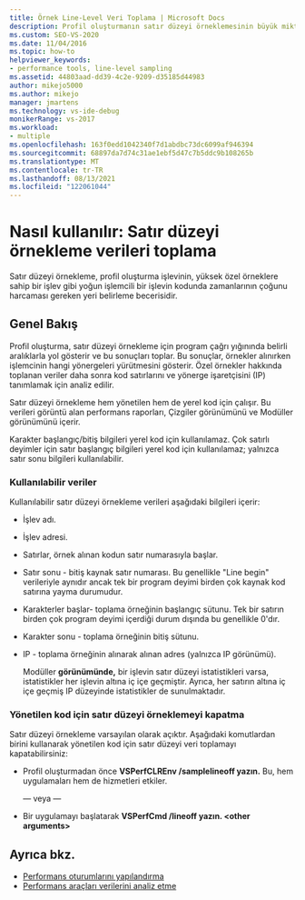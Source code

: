 ```yaml
---
title: Örnek Line-Level Veri Toplama | Microsoft Docs
description: Profil oluşturmanın satır düzeyi örneklemesinin büyük miktarlarda işlemci süresi kullanan kodu nasıl ortaya çıkara olduğunu öğrenin. Hem yönetilen hem de yerel kodla çalışır.
ms.custom: SEO-VS-2020
ms.date: 11/04/2016
ms.topic: how-to
helpviewer_keywords:
- performance tools, line-level sampling
ms.assetid: 44803aad-dd39-4c2e-9209-d35185d44983
author: mikejo5000
ms.author: mikejo
manager: jmartens
ms.technology: vs-ide-debug
monikerRange: vs-2017
ms.workload:
- multiple
ms.openlocfilehash: 163f0edd1042340f7d1abdbc73dc6099af946394
ms.sourcegitcommit: 68897da7d74c31ae1ebf5d47c7b5ddc9b108265b
ms.translationtype: MT
ms.contentlocale: tr-TR
ms.lasthandoff: 08/13/2021
ms.locfileid: "122061044"
---
```

# <a name="how-to-collect-line-level-sampling-data"></a>Nasıl kullanılır: Satır düzeyi örnekleme verileri toplama
Satır düzeyi örnekleme, profil oluşturma işlevinin, yüksek özel örneklere sahip bir işlev gibi yoğun işlemcili bir işlevin kodunda zamanlarının çoğunu harcaması gereken yeri belirleme becerisidir.

## <a name="overview"></a>Genel Bakış
 Profil oluşturma, satır düzeyi örnekleme için program çağrı yığınında belirli aralıklarla yol gösterir ve bu sonuçları toplar. Bu sonuçlar, örnekler alınırken işlemcinin hangi yönergeleri yürütmesini gösterir. Özel örnekler hakkında toplanan veriler daha sonra kod satırlarını ve yönerge işaretçisini (IP) tanımlamak için analiz edilir.

 Satır düzeyi örnekleme hem yönetilen hem de yerel kod için çalışır. Bu verileri görüntü alan performans raporları, Çizgiler görünümünü ve Modüller görünümünü içerir.

 Karakter başlangıç/bitiş bilgileri yerel kod için kullanılamaz. Çok satırlı deyimler için satır başlangıç bilgileri yerel kod için kullanılamaz; yalnızca satır sonu bilgileri kullanılabilir.

### <a name="available-data"></a>Kullanılabilir veriler
 Kullanılabilir satır düzeyi örnekleme verileri aşağıdaki bilgileri içerir:

- İşlev adı.

- İşlev adresi.

- Satırlar, örnek alınan kodun satır numarasıyla başlar.

- Satır sonu - bitiş kaynak satır numarası. Bu genellikle "Line begin" verileriyle aynıdır ancak tek bir program deyimi birden çok kaynak kod satırına yayma durumudur.

- Karakterler başlar- toplama örneğinin başlangıç sütunu. Tek bir satırın birden çok program deyimi içerdiği durum dışında bu genellikle 0'dır.

- Karakter sonu - toplama örneğinin bitiş sütunu.

- IP - toplama örneğinin alınarak alınan adres (yalnızca IP görünümü).

  Modüller **görünümünde,** bir işlevin satır düzeyi istatistikleri varsa, istatistikler her işlevin altına iç içe geçmiştir. Ayrıca, her satırın altına iç içe geçmiş IP düzeyinde istatistikler de sunulmaktadır.

### <a name="turn-off-line-level-sampling-for-managed-code"></a>Yönetilen kod için satır düzeyi örneklemeyi kapatma
 Satır düzeyi örnekleme varsayılan olarak açıktır. Aşağıdaki komutlardan birini kullanarak yönetilen kod için satır düzeyi veri toplamayı kapatabilirsiniz:

- Profil oluşturmadan önce **VSPerfCLREnv /samplelineoff yazın.** Bu, hem uygulamaları hem de hizmetleri etkiler.

     — veya —

- Bir uygulamayı başlatarak **VSPerfCmd /lineoff yazın. \<other arguments>**

## <a name="see-also"></a>Ayrıca bkz.
- [Performans oturumlarını yapılandırma](../profiling/configuring-performance-sessions.md)
- [Performans araçları verilerini analiz etme](../profiling/analyzing-performance-tools-data.md)
